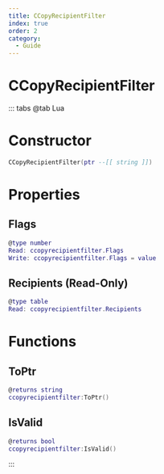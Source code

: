```yaml
---
title: CCopyRecipientFilter
index: true
order: 2
category:
  - Guide
---
```


# CCopyRecipientFilter

::: tabs
@tab Lua
# Constructor
```lua
CCopyRecipientFilter(ptr --[[ string ]])
```
# Properties
## Flags 
```lua
@type number
Read: ccopyrecipientfilter.Flags
Write: ccopyrecipientfilter.Flags = value
```
## Recipients (Read-Only)
```lua
@type table
Read: ccopyrecipientfilter.Recipients
```
# Functions
## ToPtr
```lua
@returns string
ccopyrecipientfilter:ToPtr()
```
## IsValid
```lua
@returns bool
ccopyrecipientfilter:IsValid()
```

:::
